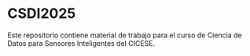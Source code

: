 # CSDI2025
Este repositorio contiene material de trabajo para el curso de Ciencia de Datos para Sensores Inteligentes del CICESE.
